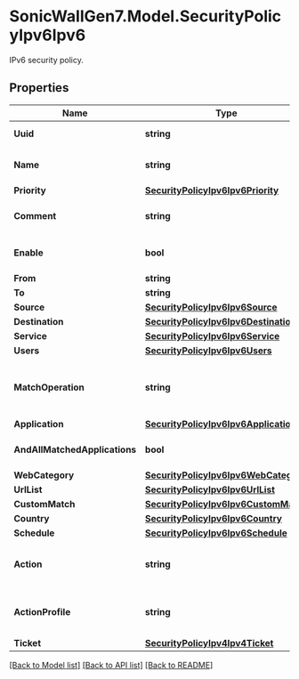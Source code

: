 # SonicWallGen7.Model.SecurityPolicyIpv6Ipv6
IPv6 security policy.

## Properties

Name | Type | Description | Notes
------------ | ------------- | ------------- | -------------
**Uuid** | **string** | Security policy UUID. | 
**Name** | **string** | Name of security policy. | [optional] 
**Priority** | [**SecurityPolicyIpv6Ipv6Priority**](SecurityPolicyIpv6Ipv6Priority.md) |  | [optional] 
**Comment** | **string** | Security policy comment. | [optional] 
**Enable** | **bool** | Enable security policy. | [optional] 
**From** | **string** | From. | [optional] 
**To** | **string** | Destination. | [optional] 
**Source** | [**SecurityPolicyIpv6Ipv6Source**](SecurityPolicyIpv6Ipv6Source.md) |  | [optional] 
**Destination** | [**SecurityPolicyIpv6Ipv6Destination**](SecurityPolicyIpv6Ipv6Destination.md) |  | [optional] 
**Service** | [**SecurityPolicyIpv6Ipv6Service**](SecurityPolicyIpv6Ipv6Service.md) |  | [optional] 
**Users** | [**SecurityPolicyIpv6Ipv6Users**](SecurityPolicyIpv6Ipv6Users.md) |  | [optional] 
**MatchOperation** | **string** | Specify the match operation for this security policy. | [optional] 
**Application** | [**SecurityPolicyIpv6Ipv6Application**](SecurityPolicyIpv6Ipv6Application.md) |  | [optional] 
**AndAllMatchedApplications** | **bool** | AND all matched applicationsr. | [optional] 
**WebCategory** | [**SecurityPolicyIpv6Ipv6WebCategory**](SecurityPolicyIpv6Ipv6WebCategory.md) |  | [optional] 
**UrlList** | [**SecurityPolicyIpv6Ipv6UrlList**](SecurityPolicyIpv6Ipv6UrlList.md) |  | [optional] 
**CustomMatch** | [**SecurityPolicyIpv6Ipv6CustomMatch**](SecurityPolicyIpv6Ipv6CustomMatch.md) |  | [optional] 
**Country** | [**SecurityPolicyIpv6Ipv6Country**](SecurityPolicyIpv6Ipv6Country.md) |  | [optional] 
**Schedule** | [**SecurityPolicyIpv6Ipv6Schedule**](SecurityPolicyIpv6Ipv6Schedule.md) |  | [optional] 
**Action** | **string** | Set the action for this security policy. | [optional] 
**ActionProfile** | **string** | Assign action profile to security policy. | [optional] 
**Ticket** | [**SecurityPolicyIpv4Ipv4Ticket**](SecurityPolicyIpv4Ipv4Ticket.md) |  | [optional] 

[[Back to Model list]](../README.md#documentation-for-models) [[Back to API list]](../README.md#documentation-for-api-endpoints) [[Back to README]](../README.md)

